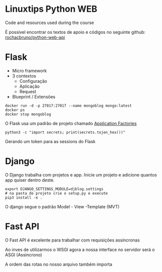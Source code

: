 # Linuxtips Python WEB
Code and resources used during the course

É possível encontrar os textos de apoio e códigos no seguinte github: [rochacbruno/python-web-api](https://github.com/rochacbruno/python-web-api/tree/main)

# Flask 

* Micro framework
* 3 contextos
    * Configuração
    * Aplicação
    * Request
* Blueprint / Extensões 

```
docker run -d -p 27017:27017 --name mongoblog mongo:latest 
docker ps
docker stop mongoblog
```

O Flask usa um padrão de projeto chamado [Application Factories](https://flask.palletsprojects.com/en/3.0.x/patterns/appfactories/)

```
python3 -c "import secrets; print(secrets.tojen_hex())"
```
Gerando um token para as sessions do Flask

# Django

O Django trabalha com projetos e app. Inicie um projeto e adicione quantos app quiser dentro deste.

```
export DJANGO_SETTINGS_MODULE=djblog.settings
# na pasta do projeto crie o setup.py e execute
pip3 install -e .
```

O django segue o padrão Model - View -Template (MVT) 

# Fast API

O Fast API é excelente para trabalhar com requisições assíncronas

Ao inves de utilizarmos o WSGI agora a nossa interface no servidor será o ASGI (Assincrono)

A ordem das rotas no nosso arquivo também importa
